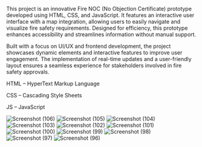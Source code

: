 This project is an innovative Fire NOC (No Objection Certificate) prototype developed using HTML, CSS, and JavaScript.
It features an interactive user interface with a map integration, allowing users to easily navigate and visualize fire safety requirements. 
Designed for efficiency, this prototype enhances accessibility and streamlines information without manual support.

Built with a focus on UI/UX and frontend development, the project showcases dynamic elements and interactive features to improve user engagement. 
The implementation of real-time updates and a user-friendly layout ensures a seamless experience for stakeholders involved in fire safety approvals.

HTML – HyperText Markup Language

CSS – Cascading Style Sheets

JS – JavaScript

![Screenshot (106)](https://github.com/user-attachments/assets/bd76b7de-c849-460b-b90a-040e5a605eeb)
![Screenshot (105)](https://github.com/user-attachments/assets/b58ba8df-2d76-4f86-8315-0358cd5c308d)
![Screenshot (104)](https://github.com/user-attachments/assets/f7542b79-3fe1-4f65-86e6-47cc36fae2f4)
![Screenshot (103)](https://github.com/user-attachments/assets/7c65efbe-be19-4b9e-a659-c0621a8441a8)
![Screenshot (102)](https://github.com/user-attachments/assets/d61d2318-f446-4353-aaf3-cb3fdadf8b52)
![Screenshot (101)](https://github.com/user-attachments/assets/d97b1d09-3581-46ae-b956-3834132424a6)
![Screenshot (100)](https://github.com/user-attachments/assets/56797c8d-c292-4d60-a9bf-98ec983559d1)
![Screenshot (99)](https://github.com/user-attachments/assets/925ac85d-ef98-477e-85ff-67d83de87214)
![Screenshot (98)](https://github.com/user-attachments/assets/a694eaae-beec-411d-9c70-b0fd4b6ca3e6)
![Screenshot (97)](https://github.com/user-attachments/assets/04141ac8-60e5-42fa-8374-227ccce41366)
![Screenshot (96)](https://github.com/user-attachments/assets/b59dc91f-cacc-4a0f-9491-0d0616b98b2a)

